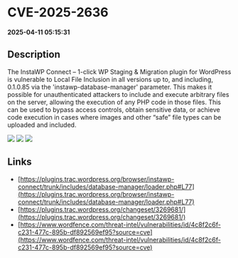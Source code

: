 # CVE-2025-2636

**2025-04-11 05:15:31**

## Description
The InstaWP Connect – 1-click WP Staging & Migration plugin for WordPress is vulnerable to Local File Inclusion in all versions up to, and including, 0.1.0.85 via the 'instawp-database-manager' parameter. This makes it possible for unauthenticated attackers to include and execute arbitrary files on the server, allowing the execution of any PHP code in those files. This can be used to bypass access controls, obtain sensitive data, or achieve code execution in cases where images and other “safe” file types can be uploaded and included.

![](https://img.shields.io/static/v1?label=Score&message=9.8&color=red)
![](https://img.shields.io/static/v1?label=Severity&message=CRITICAL&color=red)
![](https://img.shields.io/static/v1?label=CWE&message=Traversal&color=green)

## Links
- [https://plugins.trac.wordpress.org/browser/instawp-connect/trunk/includes/database-manager/loader.php#L77](https://plugins.trac.wordpress.org/browser/instawp-connect/trunk/includes/database-manager/loader.php#L77)
- [https://plugins.trac.wordpress.org/changeset/3269681/](https://plugins.trac.wordpress.org/changeset/3269681/)
- [https://www.wordfence.com/threat-intel/vulnerabilities/id/4c8f2c6f-c231-477c-895b-df892569ef95?source=cve](https://www.wordfence.com/threat-intel/vulnerabilities/id/4c8f2c6f-c231-477c-895b-df892569ef95?source=cve)

